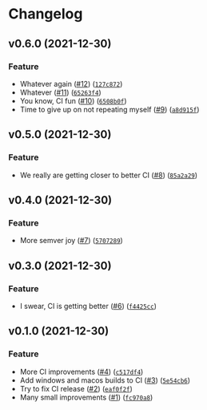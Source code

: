 # Changelog

<!--next-version-placeholder-->

## v0.6.0 (2021-12-30)
### Feature
* Whatever again ([#12](https://github.com/msalib/py-geo-rasterize/issues/12)) ([`127c872`](https://github.com/msalib/py-geo-rasterize/commit/127c87266b21c2b5948d7b6f473f88c7828087b0))
* Whatever ([#11](https://github.com/msalib/py-geo-rasterize/issues/11)) ([`65263f4`](https://github.com/msalib/py-geo-rasterize/commit/65263f4ab35d6feeae35e90b8bd164c6d97ac560))
* You know, CI fun ([#10](https://github.com/msalib/py-geo-rasterize/issues/10)) ([`6508b0f`](https://github.com/msalib/py-geo-rasterize/commit/6508b0f0d381f0a7d2b982ebebe0739e39273c02))
* Time to give up on not repeating myself ([#9](https://github.com/msalib/py-geo-rasterize/issues/9)) ([`a8d915f`](https://github.com/msalib/py-geo-rasterize/commit/a8d915f2b4cba81b9a1027843311f3250b072523))

## v0.5.0 (2021-12-30)
### Feature
* We really are getting closer to better CI ([#8](https://github.com/msalib/py-geo-rasterize/issues/8)) ([`85a2a29`](https://github.com/msalib/py-geo-rasterize/commit/85a2a295091202e2049519f8931cc820b452f4b2))

## v0.4.0 (2021-12-30)
### Feature
* More semver joy ([#7](https://github.com/msalib/py-geo-rasterize/issues/7)) ([`5707289`](https://github.com/msalib/py-geo-rasterize/commit/57072894e4a74d91e9bb3e856bfafd42a17e3e29))

## v0.3.0 (2021-12-30)
### Feature
* I swear, CI is getting better ([#6](https://github.com/msalib/py-geo-rasterize/issues/6)) ([`f4425cc`](https://github.com/msalib/py-geo-rasterize/commit/f4425ccf7dc60e21a07051c6783358f3ab662dcf))

## v0.1.0 (2021-12-30)
### Feature
* More CI improvements ([#4](https://github.com/msalib/py-geo-rasterize/issues/4)) ([`c517df4`](https://github.com/msalib/py-geo-rasterize/commit/c517df4a454eaba847090ccdef6093c834e35a03))
* Add windows and macos builds to CI ([#3](https://github.com/msalib/py-geo-rasterize/issues/3)) ([`5e54cb6`](https://github.com/msalib/py-geo-rasterize/commit/5e54cb67e00484c89f674b208bde18242abe05a3))
* Try to fix CI release ([#2](https://github.com/msalib/py-geo-rasterize/issues/2)) ([`eaf0f2f`](https://github.com/msalib/py-geo-rasterize/commit/eaf0f2f3ff16ecb169b8614d8eff723dd03577d8))
* Many small improvements ([#1](https://github.com/msalib/py-geo-rasterize/issues/1)) ([`fc970a8`](https://github.com/msalib/py-geo-rasterize/commit/fc970a873174b6a34adfa910a41b624b444a2883))
